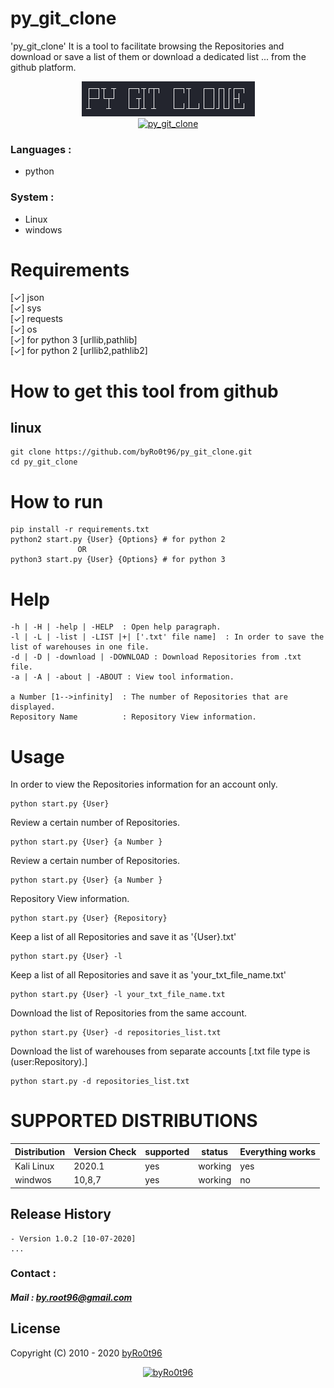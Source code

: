 # py_git_clone

'py_git_clone' It is a tool to facilitate browsing the Repositories and download or save a list of them or download a dedicated list ... from the github platform.

<div align="center">
        <img alt="py_git_clone" src="./Screenshot/Screenshot-1.png"><br>
        <a href="https://youtu.be/IAPB1c6lu5w"><img alt="py_git_clone" height="100" src="https://raw.githubusercontent.com/byRo0t96/data/master/images/watch_video.png"></a>
</div>


### Languages :
* python

### System :
* Linux
* windows

# Requirements
[✓] json<br>
[✓] sys<br>
[✓] requests<br>
[✓] os<br>
[✓] for python 3 [urllib,pathlib]<br>
[✓] for python 2 [urllib2,pathlib2]<br>


# How to get this tool from github
## linux
```
git clone https://github.com/byRo0t96/py_git_clone.git
cd py_git_clone
```


# How to run
```
pip install -r requirements.txt
python2 start.py {User} {Options} # for python 2
               OR
python3 start.py {User} {Options} # for python 3
```




# Help
    -h | -H | -help | -HELP  : Open help paragraph.
    -l | -L | -list | -LIST |+| ['.txt' file name]  : In order to save the list of warehouses in one file.
    -d | -D | -download | -DOWNLOAD : Download Repositories from .txt file.
    -a | -A | -about | -ABOUT : View tool information.

    a Number [1-->infinity]  : The number of Repositories that are displayed.
    Repository Name          : Repository View information.

# Usage
In order to view the Repositories information for an account only.
```
python start.py {User}
```

Review a certain number of Repositories.
```
python start.py {User} {a Number }
```

Review a certain number of Repositories.
```
python start.py {User} {a Number }
```

Repository View information.
```
python start.py {User} {Repository}
```

Keep a list of all Repositories and save it as '{User}.txt'
```
python start.py {User} -l
```


Keep a list of all Repositories and save it as 'your_txt_file_name.txt'
```
python start.py {User} -l your_txt_file_name.txt
```

Download the list of Repositories from the same account.
```
python start.py {User} -d repositories_list.txt
```

Download the list of warehouses from separate accounts [.txt file type is (user:Repository).] 
```
python start.py -d repositories_list.txt
```


# SUPPORTED DISTRIBUTIONS
|Distribution | Version Check | supported | status |Everything works|
----------|-------|------|-------|-------|
|Kali Linux|2020.1 | yes | working   | yes|
|windwos|10,8,7 | yes | working   |no|

## Release History
```
- Version 1.0.2 [10-07-2020]
...
```


### Contact :
##### Mail : by.root96@gmail.com

## License
Copyright (C) 2010 - 2020 [byRo0t96](https://byro0t96.github.io/)

<div align="center">
        <a href="https://byro0t96.github.io/"><img alt="byRo0t96" height="100" src="https://raw.githubusercontent.com/byRo0t96/data/master/images/Ro0t-96_v.3.1.png"></a>
</div>

